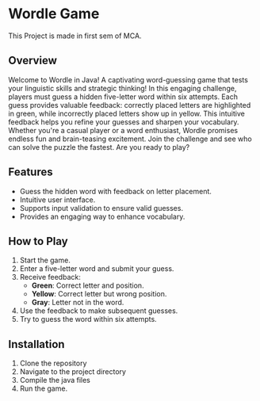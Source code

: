 # Wordle Game
This Project is made in first sem of MCA.

## Overview 
Welcome to Wordle in Java! A captivating word-guessing game that tests your linguistic skills and strategic thinking! In this engaging challenge, players must guess a hidden five-letter word within six attempts. Each guess provides valuable feedback: correctly placed letters are highlighted in green, while incorrectly placed letters show up in yellow. This intuitive feedback helps you refine your guesses and sharpen your vocabulary. Whether you're a casual player or a word enthusiast, Wordle promises endless fun and brain-teasing excitement. Join the challenge and see who can solve the puzzle the fastest. Are you ready to play?

## Features
- Guess the hidden word with feedback on letter placement.
- Intuitive user interface.
- Supports input validation to ensure valid guesses.
- Provides an engaging way to enhance vocabulary.

## How to Play
1. Start the game.
2. Enter a five-letter word and submit your guess.
3. Receive feedback:
   - **Green**: Correct letter and position.
   - **Yellow**: Correct letter but wrong position.
   - **Gray**: Letter not in the word.
4. Use the feedback to make subsequent guesses.
5. Try to guess the word within six attempts.

## Installation
1. Clone the repository
2. Navigate to the project directory
3. Compile the java files
4. Run the game.
